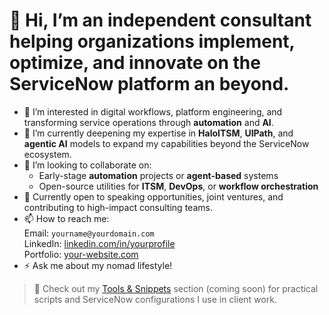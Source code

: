 # 👋 Hi, I’m an independent consultant helping organizations implement, optimize, and innovate on the **ServiceNow** platform an beyond.

- 👀 I’m interested in digital workflows, platform engineering, and transforming service operations through **automation** and **AI**.
- 🌱 I’m currently deepening my expertise in **HaloITSM**, **UIPath**, and **agentic AI** models to expand my capabilities beyond the ServiceNow ecosystem.
- 💞️ I’m looking to collaborate on:
  - Early-stage **automation** projects or **agent-based** systems
  - Open-source utilities for **ITSM**, **DevOps**, or **workflow orchestration**
- 🧠 Currently open to speaking opportunities, joint ventures, and contributing to high-impact consulting teams.
- 📫 How to reach me:  
  Email: `yourname@yourdomain.com`  
  LinkedIn: [linkedin.com/in/yourprofile](https://linkedin.com/in/yourprofile)  
  Portfolio: [your-website.com](https://your-website.com) <!-- Optional -->
- ⚡ Ask me about my nomad lifestyle!


> 🔧 Check out my [Tools & Snippets]() section (coming soon) for practical scripts and ServiceNow configurations I use in client work.
